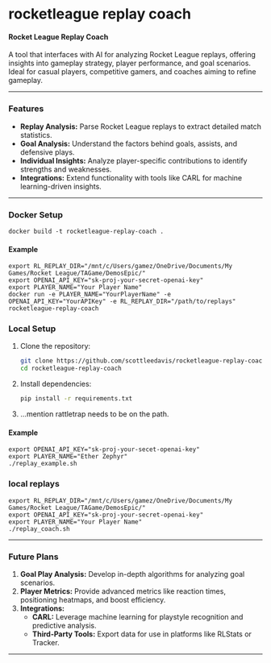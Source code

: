 # rocketleague replay coach

#### **Rocket League Replay Coach**
A tool that interfaces with AI for analyzing Rocket League replays, offering insights into gameplay strategy, player performance, and goal scenarios. Ideal for casual players, competitive gamers, and coaches aiming to refine gameplay.

---

### **Features**
- **Replay Analysis:** Parse Rocket League replays to extract detailed match statistics.
- **Goal Analysis:** Understand the factors behind goals, assists, and defensive plays.
- **Individual Insights:** Analyze player-specific contributions to identify strengths and weaknesses.
- **Integrations:** Extend functionality with tools like CARL for machine learning-driven insights.

---

### **Docker Setup**

```
docker build -t rocketleague-replay-coach .
```

#### **Example**

```
export RL_REPLAY_DIR="/mnt/c/Users/gamez/OneDrive/Documents/My Games/Rocket League/TAGame/DemosEpic/"
export OPENAI_API_KEY="sk-proj-your-secret-openai-key"
export PLAYER_NAME="Your Player Name"
docker run -e PLAYER_NAME="YourPlayerName" -e OPENAI_API_KEY="YourAPIKey" -e RL_REPLAY_DIR="/path/to/replays" rocketleague-replay-coach
```

### **Local Setup**

1. Clone the repository:
   ```bash
   git clone https://github.com/scottleedavis/rocketleague-replay-coach.git
   cd rocketleague-replay-coach
   ```
2. Install dependencies:
   ```bash
   pip install -r requirements.txt

   ```
3.    ...mention rattletrap needs to be on the path.


#### **Example**
```
export OPENAI_API_KEY="sk-proj-your-secet-openai-key"
export PLAYER_NAME="Ether Zephyr"
./replay_example.sh
```

### local replays
```
export RL_REPLAY_DIR="/mnt/c/Users/gamez/OneDrive/Documents/My Games/Rocket League/TAGame/DemosEpic/"
export OPENAI_API_KEY="sk-proj-your-secret-openai-key"
export PLAYER_NAME="Your Player Name"
./replay_coach.sh
```
---


### **Future Plans**
1. **Goal Play Analysis:** Develop in-depth algorithms for analyzing goal scenarios.
2. **Player Metrics:** Provide advanced metrics like reaction times, positioning heatmaps, and boost efficiency.
3. **Integrations:**
   - **CARL:** Leverage machine learning for playstyle recognition and predictive analysis.
   - **Third-Party Tools:** Export data for use in platforms like RLStats or Tracker.

---
